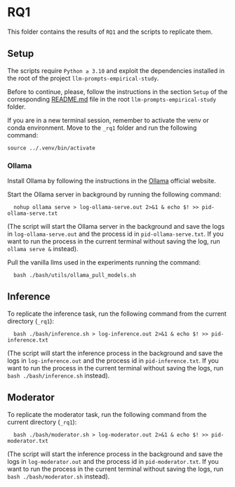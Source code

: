 # RQ1

This folder contains the results of `RQ1` and the scripts to replicate them.

## Setup

The scripts require `Python ≥ 3.10` and exploit the dependencies installed in the root of the project `llm-prompts-empirical-study`.

Before to continue, please, follow the instructions in the section `Setup` of the corresponding [README.md](../README.md) file
in the root `llm-prompts-empirical-study` folder.

If you are in a new terminal session, remember to activate the venv or conda environment. Move to the `_rq1` folder and run the following command:

```shell
source ../.venv/bin/activate
```

### Ollama

Install Ollama by following the instructions in the [Ollama](https://ollama.com/download/linux) official website.

Start the Ollama server in background by running the following command:

```shell
  nohup ollama serve > log-ollama-serve.out 2>&1 & echo $! >> pid-ollama-serve.txt
```

(The script will start the Ollama server in the background and save the logs in `log-ollama-serve.out` and the process id in `pid-ollama-serve.txt`. If you want to run the process in the current terminal without saving the log, run `ollama serve &` instead).

Pull the vanilla llms used in the experiments running the command:

```shell
  bash ./bash/utils/ollama_pull_models.sh
```

## Inference

To replicate the inference task, run the following command from the current directory (`_rq1`):

```shell
  bash ./bash/inference.sh > log-inference.out 2>&1 & echo $! >> pid-inference.txt
```

(The script will start the inference process in the background and save the logs in `log-inference.out` and the process id in `pid-inference.txt`. 
If you want to run the process in the current terminal without saving the logs, run `bash ./bash/inference.sh` instead).

## Moderator

To replicate the moderator task, run the following command from the current directory (`_rq1`):

```shell
  bash ./bash/moderator.sh > log-moderator.out 2>&1 & echo $! >> pid-moderator.txt
```

(The script will start the inference process in the background and save the logs in `log-moderator.out` and the process id in `pid-moderator.txt`.
If you want to run the process in the current terminal without saving the logs, run `bash ./bash/moderator.sh` instead).
